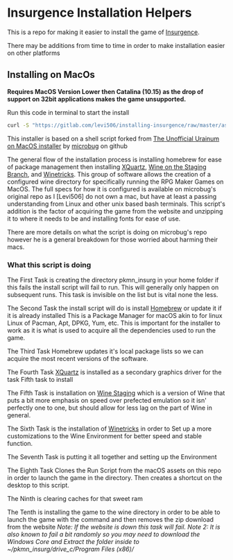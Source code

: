 # Insurgence Installation Helpers

This is a repo for making it easier to install the game of [Insurgence](https://p-insurgence.com). 

There may be additions from time to time in order to make installation easier on other platforms

## Installing on MacOs
**Requires MacOS Version Lower then Catalina (10.15) as the drop of support on 32bit applications makes the game unsupported.**

Run this code in terminal to start the install
```sh
curl -S "https://gitlab.com/levi506/installing-insurgence/raw/master/assets/macOS/install.sh" | bash
```

This installer is based on a shell script forked from [The Unofficial Urainum on MacOS installer](https://github.com/microbug/pokemon-uranium-on-macos) by [microbug](https://github.com/microbug) on github

The general flow of the installation process is installing homebrew for ease of package management then installing [XQuartz](https://www.xquartz.org), [Wine on the Staging Branch](https://www.winehq.org), and [Winetricks](https://github.com/Winetricks/winetricks). This group of software allows the creation of a configured wine directory for specifically running the RPG Maker Games on MacOS. The full specs for how it is configured is available on microbug's original repo as I \[Levi506\] do not own a mac, but have at least a passing understanding from Linux and other unix based bash terminals. This script's addition is the factor of acquiring the game from the website and unzipping it to where it needs to be and installing fonts for ease of use.

There are more details on what the script is doing on microbug's repo however he is a general breakdown for those worried about harming their macs.



### What this script is doing
The First Task is creating the directory pkmn_insurg in your home folder if this fails the install script will fail to run. This will generally only happen on subsequent runs.
    This task is invisible on the list but is vital none the less.

The Second Task the install script will do is install [Homebrew](https://brew.sh) or update it if it is already installed
    This is a Package Manager for macOS akin to for linux Linux of Pacman, Apt, DPKG, Yum, etc. This is important for the installer to work as it is what is used to acquire all the dependencies used to run the game.

The Third Task Homebrew updates it's local package lists so we can acquire the most recent versions of the software.

The Fourth Task [XQuartz](https://www.xquartz.org) is installed as a secondary graphics driver for the task Fifth task to install

The Fifth Task is installation on [Wine Staging](https://wiki.winehq.org/Wine-Staging) which is a version of Wine that puts a bit more emphasis on speed over prefected emulation so it isn' perfectly one to one, but should allow for less lag on the part of Wine in general.

The Sixth Task is the installation of [Winetricks](https://github.com/Winetricks/winetricks) in order to Set up a more customizations to the Wine Environment for better speed and stable function.

The Seventh Task is putting it all together and setting up the Environment

The Eighth Task Clones the Run Script from the macOS assets on this repo in order to launch the game in the directory. Then creates a shortcut on the desktop to this script.

The Ninth is clearing caches for that sweet ram 

The Tenth is installing the game to the wine directory in order to be able to launch the game with the command and then removes the zip download from the website
    *Note: If the website is down this task will fail.*
    *Note 2: It is also known to fail a bit randomly so you may need to download the Windows Core and Extract the folder inside to ~/pkmn_insurg/drive_c/Program Files (x86)/*
